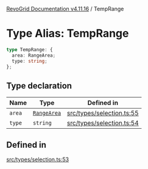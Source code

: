 [RevoGrid Documentation v4.11.16](README.md) / TempRange

# Type Alias: TempRange

```ts
type TempRange: {
  area: RangeArea;
  type: string;
};
```

## Type declaration

| Name | Type | Defined in |
| ------ | ------ | ------ |
| `area` | [`RangeArea`](TypeAlias.RangeArea.md) | [src/types/selection.ts:55](https://github.com/revolist/revogrid/blob/763c92aaba8e74029a3eccde1c674251aae1a42c/src/types/selection.ts#L55) |
| `type` | `string` | [src/types/selection.ts:54](https://github.com/revolist/revogrid/blob/763c92aaba8e74029a3eccde1c674251aae1a42c/src/types/selection.ts#L54) |

## Defined in

[src/types/selection.ts:53](https://github.com/revolist/revogrid/blob/763c92aaba8e74029a3eccde1c674251aae1a42c/src/types/selection.ts#L53)
